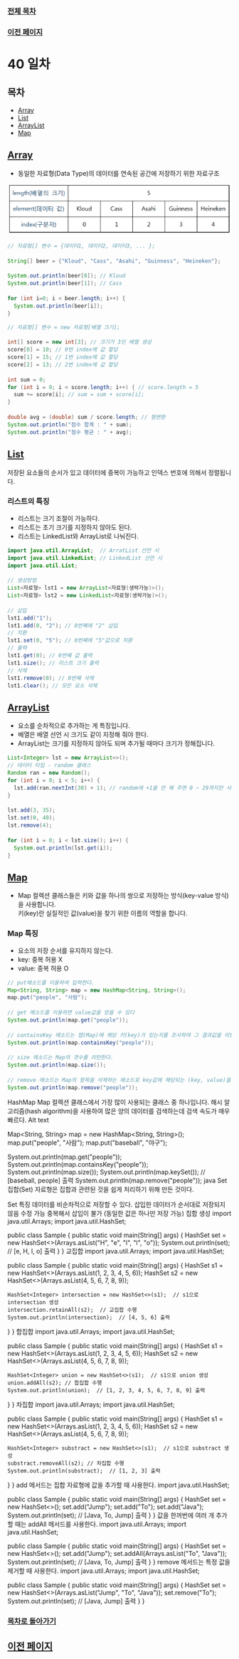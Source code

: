 ### [전체 목차](../../README.md)
### [이전 페이지](../README.md)

# 40 일차


## 목차

- [Array](#array)
- [List](#list)
- [ArrayList](#arraylist)
- [Map](#map)


## [Array](#목차)

- 동일한 자료형(Data Type)의 데이터를 연속된 공간에 저장하기 위한 자료구조

![alt text](image-6.png)

```java
// 자료형[] 변수 = {데이터1, 데이터2, 데이터3, ... };

String[] beer = {"Kloud", "Cass", "Asahi", "Guinness", "Heineken"};

System.out.println(beer[0]); // Kloud
System.out.println(beer[1]); // Cass

for (int i=0; i < beer.length; i++) {
  System.out.println(beer[i]);
}
```

```java
// 자료형[] 변수 = new 자료형[배열 크기];

int[] score = new int[3]; // 크기가 3인 배열 생성
score[0] = 10; // 0번 index에 값 할당
score[1] = 15; // 1번 index에 값 할당
score[2] = 13; // 2번 index에 값 할당

int sum = 0;
for (int i = 0; i < score.length; i++) { // score.length = 5
  sum += score[i]; // sum = sum + score[i];
}

double avg = (double) sum / score.length; // 형변환
System.out.println("점수 합계 : " + sum);
System.out.println("점수 평균 : " + avg);
```

## [List](#목차)

저장된 요소들의 순서가 있고 데이터에 중복이 가능하고 인덱스 번호에 의해서 정렬됩니다.

### 리스트의 특징

- 리스트는 크기 조절이 가능하다.
- 리스트는 초기 크기를 지정하지 않아도 된다.
- 리스트는 LinkedList와 ArrayList로 나눠진다.


```java
import java.util.ArrayList;  // ArratList 선언 시
import java.util.LinkedList; // LinkedList 선언 시
import java.util.List;

// 생성방법 
List<자료형> lst1 = new ArrayList<자료형(생략가능)>();
List<자료형> lst2 = new LinkedList<자료형(생략가능)>();

// 삽입 
lst1.add("1");
lst1.add(0, "2"); // 0번째에 "2" 삽입 
// 치환 
lst1.set(0, "5"); // 0번째에 "5"값으로 치환 
// 출력 
lst1.get(0); // 0번째 값 출력 
lst1.size(); // 리스트 크기 출력 
// 삭제 
lst1.remove(0); // 0번째 삭제 
lst1.clear(); // 모든 요소 삭제 
```

## [ArrayList](#목차)

- 요소를 순차적으로 추가하는 게 특징입니다.
- 배열은 배열 선언 시 크기도 같이 지정해 줘야 한다.
- ArrayList는 크기를 지정하지 않아도 되며 추가될 때마다 크기가 정해집니다.

```java
List<Integer> lst = new ArrayList<>();
// 데이터 타입 - random 클래스
Random ran = new Random();
for (int i = 0; i < 5; i++) {
  lst.add(ran.nextInt(30) + 1); // random에 +1을 안 해 주면 0 ~ 29까지만 사용된다.
}

lst.add(3, 35);
lst.set(0, 40);
lst.remove(4);

for (int i = 0; i < lst.size(); i++) {
  System.out.println(lst.get(i));
}
```

## [Map](#목차)

- Map 컬렉션 클래스들은 키와 값을 하나의 쌍으로 저장하는 방식(key-value 방식)을 사용합니다.  
키(key)란 실질적인 값(value)을 찾기 위한 이름의 역할을 합니다.

### Map 특징

- 요소의 저장 순서를 유지하지 않는다.
- key: 중복 허용 X
- value: 중복 허용 O

```java
// put메소드를 이용하여 입력한다.
Map<String, String> map = new HashMap<String, String>();
map.put("people", "사람");

// get 메소드를 이용하면 value값을 얻을 수 있다
System.out.println(map.get("people"));

// containsKey 메소드는 맵(Map)에 해당 키(key)가 있는지를 조사하여 그 결과값을 리턴한다.
System.out.println(map.containsKey("people"));

// size 메소드는 Map의 갯수를 리턴한다.
System.out.println(map.size());

// remove 메소드는 Map의 항목을 삭제하는 메소드로 key값에 해당되는 (key, value)을 삭제한 후 그 value 값을 리턴한다.
System.out.println(map.remove("people"));
```



HashMap
Map 컬렉션 클래스에서 가장 많이 사용되는 클래스 중 하나입니다.
해시 알고리즘(hash algorithm)을 사용하여 많은 양의 데이터를 검색하는데 검색 속도가 매우 빠르다.
Alt text

Map<String, String> map = new HashMap<String, String>();
map.put("people", "사람");
map.put("baseball", "야구");

System.out.println(map.get("people"));
System.out.println(map.containsKey("people"));
System.out.println(map.size());
System.out.println(map.keySet());  // [baseball, people] 출력
System.out.println(map.remove("people"));
java Set
집합(Set) 자료형은 집합과 관련된 것을 쉽게 처리하기 위해 만든 것이다.

Set 특징
데이터를 비순차적으로 저장할 수 있다.
삽입한 데이터가 순서대로 저장되지 않음
수정 가능
중복해서 삽입이 불가 (동일한 값은 하나만 저장 가능)
집합 생성
import java.util.Arrays;
import java.util.HashSet;

public class Sample {
  public static void main(String[] args) {
    HashSet<String> set = new HashSet<>(Arrays.asList("H", "e", "l", "l", "o"));
    System.out.println(set);  //  [e, H, l, o] 출력
  }
}
교집합
import java.util.Arrays;
import java.util.HashSet;

public class Sample {
  public static void main(String[] args) {
    HashSet<Integer> s1 = new HashSet<>(Arrays.asList(1, 2, 3, 4, 5, 6));
    HashSet<Integer> s2 = new HashSet<>(Arrays.asList(4, 5, 6, 7, 8, 9));

    HashSet<Integer> intersection = new HashSet<>(s1);  // s1으로 intersection 생성
    intersection.retainAll(s2);  // 교집합 수행
    System.out.println(intersection);  // [4, 5, 6] 출력
  }
}
합집합
import java.util.Arrays;
import java.util.HashSet;

public class Sample {
  public static void main(String[] args) {
    HashSet<Integer> s1 = new HashSet<>(Arrays.asList(1, 2, 3, 4, 5, 6));
    HashSet<Integer> s2 = new HashSet<>(Arrays.asList(4, 5, 6, 7, 8, 9));

    HashSet<Integer> union = new HashSet<>(s1);  // s1으로 union 생성
    union.addAll(s2); // 합집합 수행
    System.out.println(union);  // [1, 2, 3, 4, 5, 6, 7, 8, 9] 출력
  }
}
차집합
import java.util.Arrays;
import java.util.HashSet;

public class Sample {
  public static void main(String[] args) {
    HashSet<Integer> s1 = new HashSet<>(Arrays.asList(1, 2, 3, 4, 5, 6));
    HashSet<Integer> s2 = new HashSet<>(Arrays.asList(4, 5, 6, 7, 8, 9));

    HashSet<Integer> substract = new HashSet<>(s1);  // s1으로 substract 생성
    substract.removeAll(s2); // 차집합 수행
    System.out.println(substract);  // [1, 2, 3] 출력
  }
}
add 메서드는 집합 자료형에 값을 추가할 때 사용한다.
import java.util.HashSet;

public class Sample {
  public static void main(String[] args) {
    HashSet<String> set = new HashSet<>();
    set.add("Jump");
    set.add("To");
    set.add("Java");
    System.out.println(set);  // [Java, To, Jump] 출력
  }
}
값을 한꺼번에 여러 개 추가할 때는 addAll 메서드를 사용한다.
import java.util.Arrays;
import java.util.HashSet;

public class Sample {
  public static void main(String[] args) {
    HashSet<String> set = new HashSet<>();
    set.add("Jump");
    set.addAll(Arrays.asList("To", "Java"));
    System.out.println(set);  // [Java, To, Jump] 출력
  }
}
remove 메서드는 특정 값을 제거할 때 사용한다.
import java.util.Arrays;
import java.util.HashSet;

public class Sample {
  public static void main(String[] args) {
    HashSet<String> set = new HashSet<>(Arrays.asList("Jump", "To", "Java"));
    set.remove("To");
    System.out.println(set);  // [Java, Jump] 출력
  }
}










### [목차로 돌아가기](#목차)
## [이전 페이지](../README.md)
